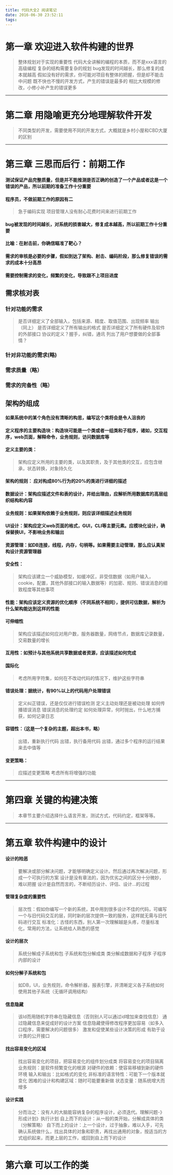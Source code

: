 ```yaml
---
title: 代码大全2 阅读笔记
date: 2016-06-30 23:52:11
tags:
---
```


# 第一章 欢迎进入软件构建的世界

> 整体规划对于实现的重要性
> 代码大全讲解的编程的本质，而不是xxx语言的高级编程
> 复杂的结构需要复杂的规划
> bug发现的时间越长，那么修复的成本就越高
> 假如没有好的需求，你可能对项目有整体的把握，但是却不能击中问题
> 既不快也不慢的开发方式，产生的错误是最多的
> 相比大规模的修改，小修小补产生的错误更多


***
# 第二章 用隐喻更充分地理解软件开发
> 不同类型的开发，需要使用不同的开发方式，大概就是乡村小屋和CBD大厦的区别


***
# 第三章 三思而后行：前期工作

#### 测试保证产品完整质量，但是并不能推测是否正确的创造了一个产品或者这是一个错误的产品，所以前期的准备工作十分重要
#### 程序员，不做前期工作的原因有二
> 急于编码实现
> 项目管理人没有耐心花费时间来进行前期工作

#### bug被发现的时间越长，对系统的损害越大，修复成本越高，所以前期工作十分重要
#### 比喻：在射击前，你确信瞄准了靶心？
#### 需求的审核是必要的步骤，假如到达了架构、射击、编码阶段，那么修复错误的需求的成本十分高昂
#### 需要控制需求的变化，频繁的变化，导致跟不上项目进度

## 需求核对表
### 针对功能的需求
> 是否详细定义了全部输入，包括来源、精度、取值范围、出现频率
> 输出（同上）
> 是否详细定义了所有输出的格式
> 是否详细定义了所有硬件及软件的外部接口
> 协议的定义？握手，纠错，通讯
> 列出了用户想要做的全部事情？

### 针对非功能的需求(略)
### 需求质量（略）
### 需求的完备性（略）

## 架构的组成
#### 如果系统中的某个角色没有清晰的构思，编写这个类将会是令人沮丧的
#### 定义程序的主要构造块：构造块可能是一个类或者一组类和子程序，诸如，交互程序，web页面，解释命令，业务规则，访问数据库等
#### 定义主要的类：
> 架构应定义所用的主要的类，以及其职责，及于其他类的交互，应包含继承，状态转换，对象持久化

#### 架构的规则： 应对构成80%行为的20%的类进行详细的描述
#### 数据设计：架构应描述文件和表的设计，并给出理由，应解析所用数据库的高层组织结构和内容
#### 业务规则：如果架构依赖于业务规则，则应该详细描述业务规则
#### UI设计：架构应定义web页面的格式，GUI，CLI等主要元素。应模块化设计，确保替换UI，不影响业务和输出
#### 资源管理：如DB连接，线程，内存，句柄等。如果需要主动管理，那么应认真架构设计资源管理器
#### 安全性：
> 架构应该建立一个威胁模型，如缓冲区，非受信数据（如用户输入，cookie，配置，其他外部接口的输入数据等）的加密、规则、错误消息的细致程度等其他事项

#### 性能：架构应该定义资源的优化顺序（不同系统不相同），提供可估数据，解析为什么架构能达到这样的性能
#### 可伸缩性
> 架构应该描述如何应对用户数，服务器数量，网络节点，数据库记录数量，交易数量的增长

#### 互用性：如预计与其他系统共享数据或者资源，应该描述如何完成
#### 国际化
> 考虑所用字符集，如何在不改动代码的情况下，维护这些字符串

#### 错误处理：据统计，有90%以上的代码用户处理错误
> 定义纠正错误，还是仅仅进行错误检测
> 定义主动处理还是被动处理
> 如何传播错误消息
> 错误消息的处理约定
> 如何处理异常，何时抛出，什么地方捕获，如何记录日志

#### 容错性：（这是一个复杂的主题，超出本书，略）
> 出错，重新执行代码
> 出错，执行备用代码
> 出错，通过多个程序的运行结果来去中值等

#### 变更策略：
> 应描述变更策略
> 考虑所有将增强的功能


***
# 第四章 关键的构建决策
> 本章节主要介绍选择什么语言开发，测试方式，代码约定，框架等等。


***
# 第五章 软件构建中的设计

#### 设计的险恶
> 要解决或部分解决问题，才能够明确定义设计。然后通过再次解决问题，形成一个可执行的方案
> 设计是没有章法的，因为优劣之间的区分十分微妙，难以把握
> 设计是自然而言的，不断经历设计、评估、设计...的过程

#### 管理复杂度的重要性
> 层次性：假如你编写一个新的系统，其中用到很多设计不佳的代码，可编写一个与旧代码交互的层，同时新的层次提供一致的服务，这样就无需与旧代码进行交互
> 标准化：古怪的东西，别人第一次理解越是头疼，尽量标准化，常用的方法，让系统给人熟悉的感觉

#### 设计的层次
> 系统分解成子系统和包
> 子系统和包分解成类
> 类分解成数据和子程序
> 子程序内部的设计

#### 如何分解子系统和包
> 如DB，UI，业务规则，命令解析器，报表引擎，并清晰定义各子系统如何使用其他子系统（无循环调用结构）

#### 信息隐藏
> 该Id而用随机字符串在隐藏信息（否则别人可以通过id增加来查找信息）
> 通过隐藏信息来促成好的设计方案
> 信息隐藏使得修改程序更加容易（如多入口程序，需要解决的问题很多）
> 激发和促使某些设计决策的形成
> 有助于设计类的公开接口

#### 找出容易变化的区域
> 找出容易变化的项目，把容易变化的组件划分成类
> 将容易变化的项目隔离
> 业务规则：是软件频繁变化的根源
> 对硬件的依赖：使容易移植到新的硬件环境
> 输入和输出：比如格式的变化
> 非标准的语言特性：可能下一个版本就变化
> 困难的设计和构建区域：随时可能要重新做
> 状态变量：随系统增大而增多

#### 设计实践
> 分而治之：没有人的大脑能容纳复杂的程序设计，必须迭代。理解问题-》形成计划》执行计划
> 自上而下的设计：从一般的类开始，分解成具体的类（分解策略）
> 自下而上的设计：上一个设计，过于抽象，难以入手，可先确认系统做什么，找出具体的对象和职责，再找出通用的对象，按适当的方式组织起来，而更上层的工作，或回到自上而下的设计



***
# 第六章 可以工作的类
